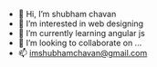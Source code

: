 - 👋 Hi, I’m shubham chavan
- 👀 I’m interested in web designing
- 🌱 I’m currently learning angular js
- 💞️ I’m looking to collaborate on ...
- 📫 imshubhamchavan@gmail.com

<!---
imshubhamchavan/imshubhamchavan is a ✨ special ✨ repository because its `README.md` (this file) appears on your GitHub profile.
You can click the Preview link to take a look at your changes.
--->
